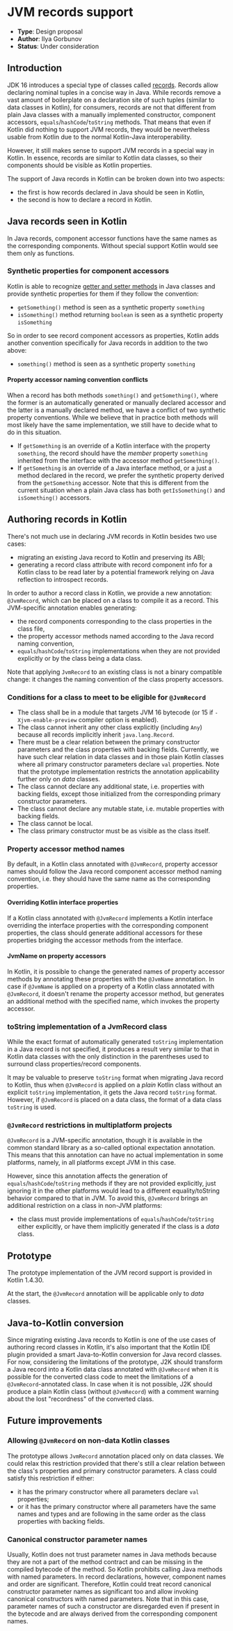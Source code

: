 # JVM records support

* **Type**: Design proposal
* **Author**: Ilya Gorbunov
* **Status**: Under consideration

## Introduction

JDK 16 introduces a special type of classes called [records](https://openjdk.java.net/jeps/395). Records allow declaring
nominal tuples in a concise way in Java. While records remove a vast amount of boilerplate on a declaration site of such
tuples (similar to data classes in Kotlin), for consumers, records are not that different from plain Java classes
with a manually implemented constructor, component accessors, `equals`/`hashCode`/`toString` methods. 
That means that even if Kotlin did nothing to support JVM records, they would be nevertheless usable from Kotlin 
due to the normal Kotlin-Java interoperability.

However, it still makes sense to support JVM records in a special way in Kotlin. In essence, records are similar to 
Kotlin data classes, so their components should be visible as Kotlin properties.

The support of Java records in Kotlin can be broken down into two aspects: 
 - the first is how records declared in Java should be seen in Kotlin, 
 - the second is how to declare a record in Kotlin.

## Java records seen in Kotlin

In Java records, component accessor functions have the same names as the corresponding components. Without special support
Kotlin would see them only as functions.

### Synthetic properties for component accessors

Kotlin is able to recognize [getter and setter methods](https://kotlinlang.org/docs/reference/java-interop.html#getters-and-setters) 
in Java classes and provide synthetic properties for them if they follow the convention:
- `getSomething()` method is seen as a synthetic property `something`
- `isSomething()` method returning `boolean` is seen as a synthetic property `isSomething`

So in order to see record component accessors as properties, Kotlin adds another convention specifically for Java records
in addition to the two above:
- `something()` method is seen as a synthetic property `something`

#### Property accessor naming convention conflicts

When a record has both methods `something()` and `getSomething()`, where the former is an automatically generated or
manually declared accessor and the latter is a manually declared method, we have a conflict of two synthetic property
conventions. While we believe that in practice both methods will most likely have the same implementation, we still have
to decide what to do in this situation.

- If `getSomething` is an override of a Kotlin interface with the property `something`, the record should have the
_member_ property `something` inherited from the interface with the accessor method `getSomething()`.
- If `getSomething` is an override of a Java interface method, or a just a method declared in the record, 
we prefer the synthetic property derived from the `getSomething` accessor. 
Note that this is different from the current situation when a plain Java class has both `getIsSomething()` and `isSomething()` 
accessors.

## Authoring records in Kotlin

There's not much use in declaring JVM records in Kotlin besides two use cases:
- migrating an existing Java record to Kotlin and preserving its ABI;
- generating a record class attribute with record component info for a Kotlin class to be read later 
  by a potential framework relying on Java reflection to introspect records.

In order to author a record class in Kotlin, we provide a new annotation: `@JvmRecord`, which can be placed on a class
to compile it as a record. This JVM-specific annotation enables generating:
- the record components corresponding to the class properties in the class file,
- the property accessor methods named according to the Java record naming convention,
- `equals`/`hashCode`/`toString` implementations when they are not provided explicitly or by the class being a data class.

Note that applying `JvmRecord` to an existing class is not a binary compatible change: it changes
the naming convention of the class property accessors.


### Conditions for a class to meet to be eligible for `@JvmRecord`

- The class shall be in a module that targets JVM 16 bytecode (or 15 if `-Xjvm-enable-preview` compiler option is enabled).
- The class cannot inherit any other class explicitly (including `Any`) because all records implicitly inherit `java.lang.Record`.
- There must be a clear relation between the primary constructor parameters and the class properties with backing fields. 
  Currently, we have such clear relation in data classes and in those plain Kotlin classes where all 
  primary constructor parameters declare `val` properties.
  Note that the prototype implementation restricts the annotation applicability further only on _data_ classes.
- The class cannot declare any additional state, i.e. properties with backing fields, 
  except those initialized from the corresponding primary constructor parameters.
- The class cannot declare any mutable state, i.e. mutable properties with backing fields.
- The class cannot be local.
- The class primary constructor must be as visible as the class itself.

### Property accessor method names

By default, in a Kotlin class annotated with `@JvmRecord`, property accessor names should follow the Java record 
component accessor method naming convention, i.e. they should have the same name as the corresponding properties.

#### Overriding Kotlin interface properties

If a Kotlin class annotated with `@JvmRecord` implements a Kotlin interface overriding the interface properties 
with the corresponding component properties, the class should generate additional accessors for these properties 
bridging the accessor methods from the interface.

#### JvmName on property accessors

In Kotlin, it is possible to change the generated names of property accessor methods by annotating these properties with 
the `@JvmName` annotation. In case if `@JvmName` is applied on a property of a Kotlin class annotated with `@JvmRecord`,
it doesn't rename the property accessor method, but generates an additional method with the specified name, 
which invokes the property accessor.

### toString implementation of a JvmRecord class

While the exact format of automatically generated `toString` implementation in a Java record is not specified, 
it produces a result very similar to that in Kotlin data classes with the only distinction in the parentheses used
to surround class properties/record components.

It may be valuable to preserve `toString` format when migrating Java record to Kotlin, thus when `@JvmRecord` is applied
on a _plain_ Kotlin class without an explicit `toString` implementation, it gets the Java record `toString` format.
However, if `@JvmRecord` is placed on a data class, the format of a data class `toString` is used.

### `@JvmRecord` restrictions in multiplatform projects

`@JvmRecord` is a JVM-specific annotation, though it is available in the common standard library as a so-called
optional expectation annotation. This means that this annotation can have no actual implementation in some platforms,
namely, in all platforms except JVM in this case.

However, since this annotation affects the generation of `equals`/`hashCode`/`toString` methods if they are not provided 
explicitly, just ignoring it in the other platforms would lead to a different equality/toString behavior compared to 
that in JVM. To avoid this, `@JvmRecord` brings an additional restriction on a class in non-JVM platforms: 
- the class must provide implementations of `equals`/`hashCode`/`toString` either explicitly, 
  or have them implicitly generated if the class is a _data_ class.

## Prototype

The prototype implementation of the JVM record support is provided in Kotlin 1.4.30.

At the start, the `@JvmRecord` annotation will be applicable only to _data_ classes.

## Java-to-Kotlin conversion

Since migrating existing Java records to Kotlin is one of the use cases of authoring record classes in Kotlin,
it's also important that the Kotlin IDE plugin provided a smart Java-to-Kotlin conversion for Java record classes.
For now, considering the limitations of the prototype, J2K should transform a Java record into a Kotlin data class
annotated with `@JvmRecord` when it is possible for the converted class code to meet the limitations of a 
`@JvmRecord`-annotated class. In case when it is not possible, J2K should produce a plain Kotlin class (without `@JvmRecord`)
with a comment warning about the lost "recordness" of the converted class.

## Future improvements

### Allowing `@JvmRecord` on non-data Kotlin classes

The prototype allows `JvmRecord` annotation placed only on data classes. We could relax this restriction provided that 
there's still a clear relation between the class's properties and primary constructor parameters. A class could satisfy
this restriction if either:
- it has the primary constructor where all parameters declare `val` properties;
- or it has the primary constructor where all parameters have the same names and types and are following in the same order
  as the class properties with backing fields.

### Canonical constructor parameter names

Usually, Kotlin does not trust parameter names in Java methods because they are not a part of the method contract 
and can be missing in the compiled bytecode of the method. So Kotlin prohibits calling Java methods with named parameters.
In record declarations, however, component names and order are significant. 
Therefore, Kotlin could treat record canonical constructor parameter names as significant too and allow invoking
canonical constructors with named parameters. Note that in this case, parameter names of such a constructor 
are disregarded even if present in the bytecode and are always derived from the corresponding component names.
